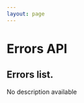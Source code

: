 ```yaml
---
layout: page
---
```


# Errors API

<InteractiveErrorsAPI />

## Errors list.
No description available

<InteractiveErrorsAPIEndpoint1 />

<script setup>
import InteractiveErrorsAPI from '../../.vitepress/theme/components/InteractiveErrorsAPI.vue'
import InteractiveErrorsAPIEndpoint1 from '../../.vitepress/theme/components/InteractiveErrorsAPIEndpoint1.vue'
import SimpleOutline from '../../.vitepress/theme/components/SimpleOutline.vue'
</script>

<SimpleOutline :items="[
  { text: 'Errors list.', anchor: '#errors-list' }
]" />
